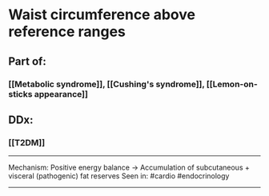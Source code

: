 # Waist circumference above reference ranges
## Part of:
### [[Metabolic syndrome]], [[Cushing's syndrome]], [[Lemon-on-sticks appearance]]

## DDx:
### [[T2DM]]

---
Mechanism: Positive energy balance → Accumulation of subcutaneous + visceral (pathogenic) fat reserves
Seen in: #cardio #endocrinology 

---
